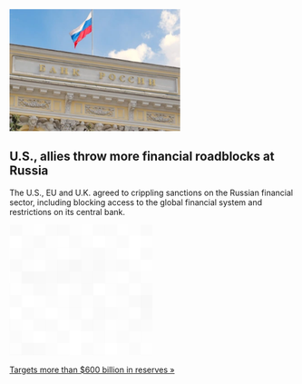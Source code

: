 
![U.S., allies throw more financial roadblocks at Russia](./20220227115852.png)
## U.S., allies throw more financial roadblocks at Russia

The U.S., EU and U.K. agreed to crippling sanctions on the Russian financial sector, including blocking access to the global financial system and restrictions on its central bank.

![pic](../square_bg.png)

[Targets more than $600 billion in reserves »](https://www.yahoo.com/news/nations-pledge-remove-selected-russian-222929003.html)
